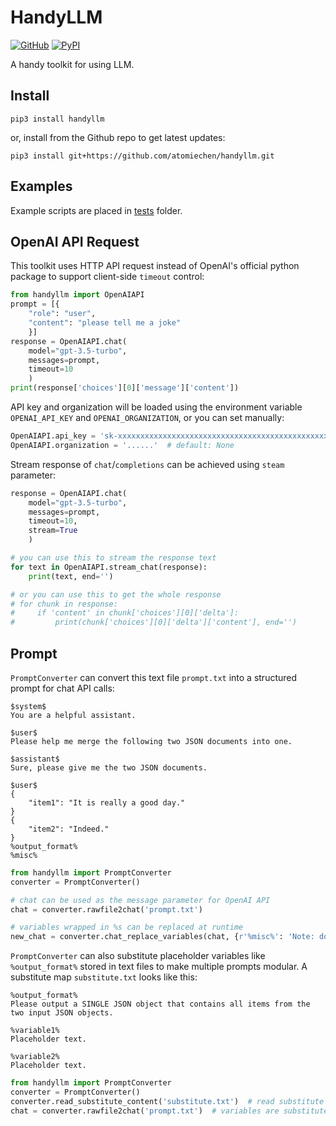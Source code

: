 # HandyLLM

[![GitHub](https://img.shields.io/badge/github-HandyLLM-blue?logo=github)](https://github.com/atomiechen/HandyLLM) [![PyPI](https://img.shields.io/pypi/v/HandyLLM?logo=pypi&logoColor=white)](https://pypi.org/project/HandyLLM/)

A handy toolkit for using LLM.



## Install

```shell
pip3 install handyllm
```

or, install from the Github repo to get latest updates:

```shell
pip3 install git+https://github.com/atomiechen/handyllm.git
```



## Examples

Example scripts are placed in [tests](./tests) folder.



## OpenAI API Request

This toolkit uses HTTP API request instead of OpenAI's official python package to support client-side `timeout` control:

```python
from handyllm import OpenAIAPI
prompt = [{
    "role": "user",
    "content": "please tell me a joke"
    }]
response = OpenAIAPI.chat(
    model="gpt-3.5-turbo",
    messages=prompt,
    timeout=10
    )
print(response['choices'][0]['message']['content'])
```

API key and organization will be loaded using the environment variable `OPENAI_API_KEY` and `OPENAI_ORGANIZATION`, or you can set manually:

```python
OpenAIAPI.api_key = 'sk-xxxxxxxxxxxxxxxxxxxxxxxxxxxxxxxxxxxxxxxxxxxxxxxx'
OpenAIAPI.organization = '......'  # default: None
```

Stream response of `chat`/`completions` can be achieved using `steam` parameter:

```python
response = OpenAIAPI.chat(
    model="gpt-3.5-turbo",
    messages=prompt,
    timeout=10,
    stream=True
    )

# you can use this to stream the response text
for text in OpenAIAPI.stream_chat(response):
    print(text, end='')

# or you can use this to get the whole response
# for chunk in response:
#     if 'content' in chunk['choices'][0]['delta']:
#         print(chunk['choices'][0]['delta']['content'], end='')
```



## Prompt

`PromptConverter` can convert this text file `prompt.txt` into a structured prompt for chat API calls:

```
$system$
You are a helpful assistant.

$user$
Please help me merge the following two JSON documents into one.

$assistant$
Sure, please give me the two JSON documents.

$user$
{
    "item1": "It is really a good day."
}
{
    "item2": "Indeed."
}
%output_format%
%misc%
```

```python
from handyllm import PromptConverter
converter = PromptConverter()

# chat can be used as the message parameter for OpenAI API
chat = converter.rawfile2chat('prompt.txt')

# variables wrapped in %s can be replaced at runtime
new_chat = converter.chat_replace_variables(chat, {r'%misc%': 'Note: do not use any bad word.'})
```



`PromptConverter` can also substitute placeholder variables like `%output_format%` stored in text files to make multiple prompts modular. A substitute map `substitute.txt` looks like this:

```
%output_format%
Please output a SINGLE JSON object that contains all items from the two input JSON objects.

%variable1%
Placeholder text.

%variable2%
Placeholder text.
```

```python
from handyllm import PromptConverter
converter = PromptConverter()
converter.read_substitute_content('substitute.txt')  # read substitute map
chat = converter.rawfile2chat('prompt.txt')  # variables are substituted already
```

